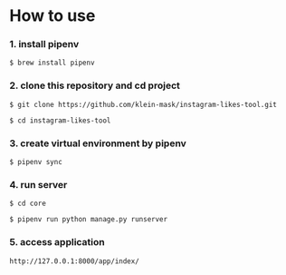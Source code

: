 # How to use

### 1. install pipenv
```
$ brew install pipenv
```

### 2. clone this repository and cd project
```
$ git clone https://github.com/klein-mask/instagram-likes-tool.git

$ cd instagram-likes-tool
```

### 3. create virtual environment by pipenv 
```
$ pipenv sync
```

### 4. run server
```
$ cd core

$ pipenv run python manage.py runserver
```

### 5. access application
```
http://127.0.0.1:8000/app/index/
```